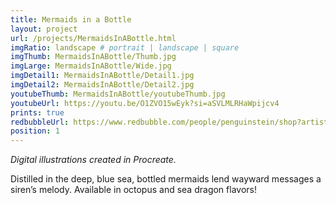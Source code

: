 ```yaml
---
title: Mermaids in a Bottle
layout: project
url: /projects/MermaidsInABottle.html
imgRatio: landscape # portrait | landscape | square
imgThumb: MermaidsInABottle/Thumb.jpg
imgLarge: MermaidsInABottle/Wide.jpg
imgDetail1: MermaidsInABottle/Detail1.jpg
imgDetail2: MermaidsInABottle/Detail2.jpg
youtubeThumb: MermaidsInABottle/youtubeThumb.jpg
youtubeUrl: https://youtu.be/O1ZVO15wEyk?si=aSVLMLRHaWpijcv4
prints: true
redbubbleUrl: https://www.redbubble.com/people/penguinstein/shop?artistUserName=penguinstein&asc=u&collections=4385077
position: 1
---
```


*Digital illustrations created in Procreate.*

Distilled in the deep, blue sea, bottled mermaids lend wayward messages a siren’s melody. Available in octopus and sea dragon flavors!
